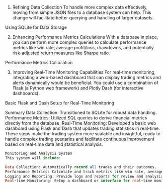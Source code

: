 1. Refining Data Collection
To handle more complex data effectively, moving from simple JSON files to a database system can help. This change will facilitate better querying and handling of larger datasets.

Using SQLite for Data Storage

2. Enhancing Performance Metrics Calculations
With a database in place, you can perform more complex queries to calculate performance metrics like win rate, average profit/loss, drawdowns, and potentially risk-adjusted return measures like Sharpe ratio.

Performance Metrics Calculation

3. Improving Real-Time Monitoring Capabilities
For real-time monitoring, integrating a web-based dashboard that can display trading metrics and alerts dynamically would be beneficial. You could use a combination of Flask (a Python web framework) and Plotly Dash (for interactive dashboards).

Basic Flask and Dash Setup for Real-Time Monitoring

Summary
Data Collection: Transitioned to SQLite for robust data handling.
Performance Metrics: Utilized SQL queries to derive financial metrics directly from the database.
Real-Time Monitoring: Developed a basic web dashboard using Flask and Dash that updates trading statistics in real-time.
These steps make the trading system more scalable and insightful, ready to handle complex trading scenarios and facilitate continuous improvement based on real-time data and statistical analysis.

~~~~~~FOR DTA_COLLECTION!!!!!!~~~~~~~~~~~~~
Monitoring and Analysis System
This system will include:

Data Collection: Automatically record all trades and their outcomes.
Performance Metrics: Calculate and track metrics like win rate, average profit/loss, drawdowns, and more.
Logging and Reporting: Provide logs and reports for review and analysis.
Real-time Monitoring: Setup a dashboard or interface for real-time monitoring of trading activities.
